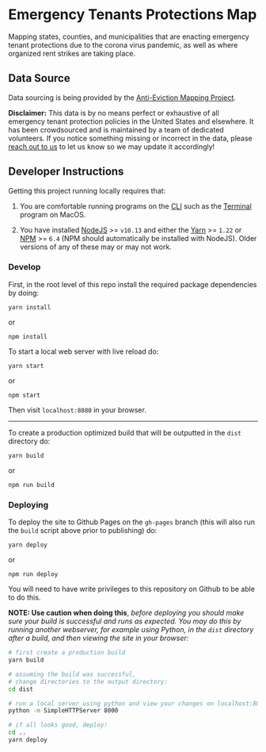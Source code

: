 # Emergency Tenants Protections Map

Mapping states, counties, and municipalities that are enacting emergency tenant protections due to the corona virus pandemic, as well as where organized rent strikes are taking place.

## Data Source

Data sourcing is being provided by the [Anti-Eviction Mapping Project](https://www.antievictionmap.com/).

**Disclaimer:** This data is by no means perfect or exhaustive of all emergency tenant protection policies in the United States and elsewhere. It has been crowdsourced and is maintained by a team of dedicated volunteers. If you notice something missing or incorrect in the data, please [reach out to us](mailto:antievictionmap@riseup.net) to let us know so we may update it accordingly!

## Developer Instructions

Getting this project running locally requires that:

1. You are comfortable running programs on the [CLI](https://en.wikipedia.org/wiki/Command-line_interface) such as the [Terminal](https://support.apple.com/guide/terminal/welcome/mac) program on MacOS.

2. You have installed [NodeJS](https://nodejs.org/en/) >= `v10.13` and either the [Yarn](https://yarnpkg.com/) >= `1.22` or [NPM](https://www.npmjs.com/) >= `6.4` (NPM should automatically be installed with NodeJS). Older versions of any of these may or may not work.

### Develop

First, in the root level of this repo install the required package dependencies by doing:

```
yarn install
```

or

```
npm install
```

To start a local web server with live reload do:

```
yarn start
```

or

```
npm start
```

Then visit `localhost:8080` in your browser.

---

To create a production optimized build that will be outputted in the `dist` directory do:

```
yarn build
```

or

```
npm run build
```

### Deploying

To deploy the site to Github Pages on the `gh-pages` branch (this will also run the `build` script above prior to publishing) do:

```
yarn deploy
```

or

```
npm run deploy
```

You will need to have write privileges to this repository on Github to be able to do this.

**NOTE: Use caution when doing this**, *before deploying you should make sure your build is successful and runs as expected. You may do this by running another webserver, for example using Python, in the `dist` directory after a build, and then viewing the site in your browser:*

``` bash
# first create a production build
yarn build

# assuming the build was successful,
# change directories to the output directory:
cd dist

# run a local server using python and view your changes on localhost:8000
python -m SimpleHTTPServer 8000

# if all looks good, deploy!
cd ..
yarn deploy
```
